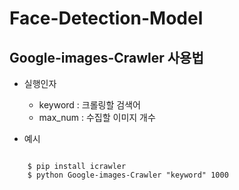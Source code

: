 # Face-Detection-Model

## Google-images-Crawler 사용법
- 실행인자
	- keyword : 크롤링할 검색어
	- max_num : 수집할 이미지 개수

- 예시
<pre>
<code>
	$ pip install icrawler
	$ python Google-images-Crawler "keyword" 1000
</code>
</pre>